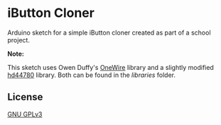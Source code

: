 # iButton Cloner

Arduino sketch for a simple iButton cloner created as part of a school project.

**Note:** 

This sketch uses Owen Duffy's [OneWire](https://github.com/owenduffy/OneWire) library and a slightly modified [hd44780](https://github.com/duinoWitchery/hd44780) library. Both can be found in the _libraries_ folder.

## License
[GNU GPLv3](https://choosealicense.com/licenses/gpl-3.0/)
